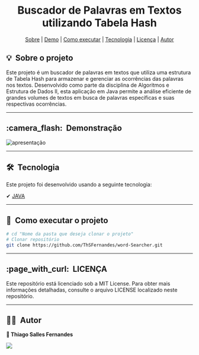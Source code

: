 <h1 align="center"> Buscador de Palavras em Textos utilizando Tabela Hash </h1>

<div align="center">
	<a href="#about">Sobre</a> |
	<a href="#demo">Demo</a> |
	<a href="#installation">Como executar</a> |
	<a href="#technologie">Tecnologia</a> |
	<a href="#licence">Licença</a> |
	<a href="#author">Autor</a>
</div>

<h2 id="about">💡&nbsp; Sobre o projeto</h2>
Este projeto é um buscador de palavras em textos que utiliza uma estrutura de Tabela Hash para armazenar e gerenciar as ocorrências das palavras nos textos. Desenvolvido como parte da disciplina de Algoritmos e Estrutura de Dados II, esta aplicação em Java permite a análise eficiente de grandes volumes de textos em busca de palavras específicas e suas respectivas ocorrências.

---
<h2 id="demo">:camera_flash:&nbsp; Demonstração</h2>

![apresentação](https://github.com/ThSFernandes/word-Searcher/assets/112223120/70c646e4-f8b2-4bc6-bcbd-7ebfb28ecf29)

-----

<h2 id="technologie">🛠&nbsp; Tecnologia</h2>

Este projeto foi desenvolvido usando a seguinte tecnologia:

✔ [JAVA](https://www.coursera.org/learn/orientacao-a-objetos-com-java)

---
<h2 id="installation">🚀&nbsp; Como executar o projeto</h2>

```bash
# cd "Nome da pasta que deseja clonar o projeto"
# Clonar repositório
git clone https://github.com/ThSFernandes/word-Searcher.git
```
---
<h2 id="licence">:page_with_curl:&nbsp; LICENÇA</h2>
Este repositório está licenciado sob a MIT License. Para obter mais informações detalhadas, consulte o arquivo LICENSE localizado neste repositório.

---

<h2 id="author">👨‍💻&nbsp; Autor</h2>

<b> 👤 Thiago Salles Fernandes<b>
<div style="display: inline_block">
  <a href="https://www.linkedin.com/in/thiago-salles-33a2b01ab" target="_blank"><img src="https://img.shields.io/badge/-LinkedIn-%230077B5?style=for-the-badge&logo=linkedin&logoColor=white" target="_blank"></a> 


